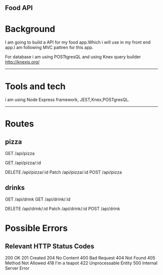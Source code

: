 ## Food API
# Background
  I am going to build a API for my food app.Which i will use in my front end app.I am following MVC pattren for this app. 

  For database i am using POSTtgresQL and using Knex query builder http://knexjs.org/

---
# Tools and tech 
  i am using Node Express framework, JEST,Knex,POSTgresQL. 

---
# Routes  
  ## pizza
GET /api/pizza 

GET /api/pizza/:id

DELETE /api/pizza/:id
Patch  /api/pizza/:id
POST /api/pizza  

## drinks

GET /api/drink
GET /api/drink/:id

DELETE /api/drink/:id
Patch  /api/drink/:id
POST /api/drink 

# Possible Errors

## Relevant HTTP Status Codes
200 OK
201 Created
204 No Content
400 Bad Request
404 Not Found
405 Method Not Allowed
418 I'm a teapot
422 Unprocessable Entity
500 Internal Server Error
